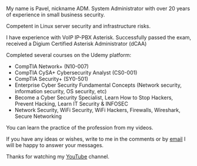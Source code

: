 My name is Pavel, nickname ADM.
System Administrator with over 20 years of experience in small business security.

Competent in Linux server security and infrastructure risks.

I have experience with VoIP IP-PBX Asterisk. Successfully passed the exam, received a Digium Certified Asterisk Administrator (dCAA)

Completed several courses on the Udemy platform:
- CompTIA Network+ (N10-007)
- CompTIA CySA+ Cybersecurity Analyst (CS0-001)
- CompTIA Security+ (SY0-501)
- Enterprise Cyber Security Fundamental Concepts (Network security, information security, OS security, etc)
- Become a Cyber Security Specialist, Learn How to Stop Hackers, Prevent Hacking, Learn IT Security & INFOSEC
- Network Security, WiFi Security, WiFi Hackers, Firewalls, Wireshark, Secure Networking

You can learn the practice of the profession from my videos.

If you have any ideas or wishes, write to me in the comments or by [email](mail:contact@admworkshop.com) I will be happy to answer your messages.

Thanks for watching my [YouTube](https://www.youtube.com/@admworkshop) channel.
